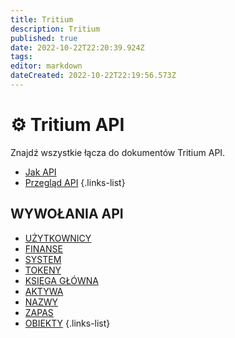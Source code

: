 ```yaml
---
title: Tritium
description: Tritium
published: true
date: 2022-10-22T22:20:39.924Z
tags: 
editor: markdown
dateCreated: 2022-10-22T22:19:56.573Z
---
```


# ⚙ Tritium API
Znajdź wszystkie łącza do dokumentów Tritium API.

- [Jak API](/pl/tritium/how-to-api-tritium)
- [Przegląd API](/pl/tritium/tritium-api-overview)
{.links-list}

## WYWOŁANIA API
- [UŻYTKOWNICY](/pl/tritium/users)
- [FINANSE](/pl/tritium/finance)
- [SYSTEM](/pl/tritium/system)
- [TOKENY](/pl/tritium/tokens)
- [KSIĘGA GŁÓWNA](/pl/tritium/ledger)
- [AKTYWA](/pl/tritium/assets)
- [NAZWY](/pl/tritium/names)
- [ZAPAS](/pl/tritium/supply)
- [OBIEKTY](/pl/tritium/objects)
{.links-list}